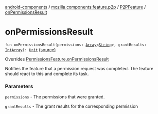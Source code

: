 [android-components](../../index.md) / [mozilla.components.feature.p2p](../index.md) / [P2PFeature](index.md) / [onPermissionsResult](./on-permissions-result.md)

# onPermissionsResult

`fun onPermissionsResult(permissions: `[`Array`](https://kotlinlang.org/api/latest/jvm/stdlib/kotlin/-array/index.html)`<`[`String`](https://kotlinlang.org/api/latest/jvm/stdlib/kotlin/-string/index.html)`>, grantResults: `[`IntArray`](https://kotlinlang.org/api/latest/jvm/stdlib/kotlin/-int-array/index.html)`): `[`Unit`](https://kotlinlang.org/api/latest/jvm/stdlib/kotlin/-unit/index.html) [(source)](https://github.com/mozilla-mobile/android-components/blob/master/components/feature/p2p/src/main/java/mozilla/components/feature/p2p/P2PFeature.kt#L92)

Overrides [PermissionsFeature.onPermissionsResult](../../mozilla.components.support.base.feature/-permissions-feature/on-permissions-result.md)

Notifies the feature that a permission request was completed.
The feature should react to this and complete its task.

### Parameters

`permissions` - The permissions that were granted.

`grantResults` - The grant results for the corresponding permission